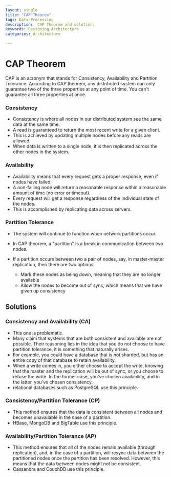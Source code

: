 ```yaml
---
layout: single  
title: "CAP Theorem"
tags: Data-Processing
description:  CAP Theorem and solutions
keywords: Designing,Architecture
categories: Architecture 

---
```


# CAP Theorem

CAP is an acronym that stands for Consistency, Availability and Partition Tolerance. According to CAP theorem, any distributed system can only guarantee two of the three properties at any point of time. You can't guarantee all three properties at once.

### Consistency
- Consistency is where all nodes in our distributed system see the same data at the same time.
- A read is guaranteed to return the most recent write for a given client.
- This is achieved by updating multiple nodes before any reads are allowed.
- When data is written to a single node, it is then replicated across the other nodes in the system.

### Availability

- Availability means that every request gets a proper response, even if nodes have failed.
- A non-failing node will return a reasonable response within a reasonable amount of time (no error or timeout).
- Every request will get a response regardless of the individual state of the nodes.
- This is accomplished by replicating data across servers.

### Partition Tolerance
- The system will continue to function when network partitions occur.
- In CAP theorem, a "partition" is a break in communication between two nodes.
- If a partition occurs between two a pair of nodes, say, in master-master replication, then there are two options:

	- Mark these nodes as being down, meaning that they are no longer available
	- Allow the nodes to become out of sync, which means that we have given up consistency


## Solutions

### Consistency and Availability (CA)

- This one is problematic.
- Many claim that systems that are both consistent and available are not possible.
Their reasoning lies in the idea that you do not choose to have partition tolerance, it is something that naturally arises.
- For example, you could have a database that is not sharded, but has an entire copy of that database to retain availability.
- When a write comes in, you either choose to accept the write, knowing that the master and the replication will be out of sync, or you choose to refuse the write.
In the former case, you've chosen availability, and in the latter, you've chosen consistency.
- relational databases such as PostgreSQL use this principle.

### Consistency/Partition Tolerance (CP)

- This method ensures that the data is consistent between all nodes and becomes unavailable in the case of a partition.
- HBase, MongoDB and BigTable use this principle.

### Availability/Partition Tolerance (AP)

- This method ensures that all of the nodes remain available (through replication), and, in the case of a partition, will resync data between the partitioned nodes once the partition has been resolved. However, this means that the data between nodes might not be consistent.
- Cassandra and CouchDB use this principle.